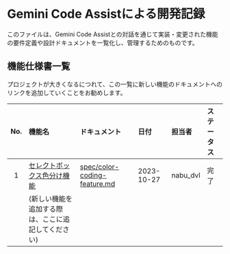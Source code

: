 # Gemini Code Assistによる開発記録

このファイルは、Gemini Code Assistとの対話を通じて実装・変更された機能の要件定義や設計ドキュメントを一覧化し、管理するためのものです。

## 機能仕様書一覧

プロジェクトが大きくなるにつれて、この一覧に新しい機能のドキュメントへのリンクを追加していくことをお勧めします。

| No. | 機能名 | ドキュメント | 日付 | 担当者 | ステータス |
|:---:|:---|:---|:---|:---|:---|
| 1 | [セレクトボックス色分け機能](./spec/color-coding-feature.md) | [spec/color-coding-feature.md](./spec/color-coding-feature.md) | 2023-10-27 | nabu_dvl | 完了 |
| | (新しい機能を追加する際は、ここに追記してください) | | | | |